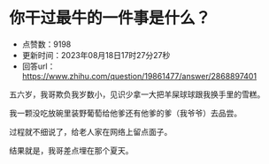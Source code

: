 # 你干过最牛的一件事是什么？
- 点赞数：9198
- 更新时间：2023年08月18日17时27分27秒
- 回答url：https://www.zhihu.com/question/19861477/answer/2868897401
<body>
 <p data-pid="bOh2cuow">五六岁，我哥欺负我岁数小，见识少拿一大把羊屎球球跟我换手里的雪糕。</p>
 <p data-pid="2hjpM2Go">我一颗没吃放碗里装野葡萄给他爹还有他爹的爹（我爷爷）去品尝。</p>
 <p data-pid="wZpbMinm">过程就不细说了，给老人家在网络上留点面子。</p>
 <p data-pid="R6v4P0tR">结果就是，我哥差点埋在那个夏天。</p>
</body>